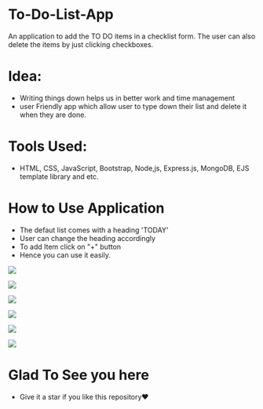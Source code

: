 # To-Do-List-App
An application to add the TO DO items in a checklist form. The user can also delete the items by just clicking checkboxes.

# Idea:
* Writing things down helps us in better work and time management
* user Friendly app which allow user to type down their list and delete it when they are done.

# Tools Used:
* HTML, CSS, JavaScript, Bootstrap, Node,js, Express.js, MongoDB, EJS template library and etc.

# How to Use Application
* The defaut list comes with a heading 'TODAY'
*  User can change the heading accordingly
*  To add Item click on "+" button
*  Hence you can use it easily.

 ![](images/default.png)

![](images/item-deleted.png)

![](images/list-added.png)

![](images/strikethrough.png)

![](images/type-list.png)

![](images/work-list.png)

# Glad To See you here
* Give it a star if you like this repository❤
